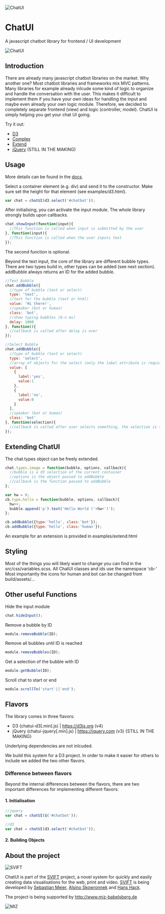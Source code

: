![ChatUI](https://github.com/svift-org/ChatUI/blob/master/README/ChatUI-Logo.png?raw=true)

# ChatUI
A javascript chatbot library for frontend / UI development

![ChatUI](https://github.com/svift-org/ChatUI/blob/master/README/Snapshot.png?raw=true)

## Introduction

There are already many javascript chatbot libraries on the market. Why another one? Most chatbot libraries and frameworks mix MVC patterns. Many libraries for example already inlcude some kind of logic to organize and handle the conversation with the user. This makes it difficult to implement them if you have your own ideas for handling the input and maybe even already your own logic module. Therefore, we decided to completely separate frontend (view) and logic (controller, model). ChatUI is simply helping you get your chat UI going.

Try it out:
- [D3](https://svift-org.github.io/ChatUI/examples/d3.html)
- [Complex](https://svift-org.github.io/ChatUI/examples/complex.html)
- [Extend](https://svift-org.github.io/ChatUI/examples/extend.html)
- [jQuery](https://svift-org.github.io/ChatUI/examples/jquery.html) (STILL IN THE MAKING)

## Usage

More details can be found in the [docs](https://svift-org.github.io/ChatUI/docs/chatUI.html).

Select a container element (e.g. div) and send it to the constructor. Make sure set the height for that element (see examples/d3.html).

```javascript
var chat = chatUI(d3.select('#chatbot'));
```

After initialising, you can activate the input module. The whole library strongly builds upon callbacks. 

```javascript
chat.showInput(function(input){
  //This function is called when input is submitted by the user
}, function(input){
  //This function is called when the user inputs text
});
```

The second function is optional.

Beyond the text input, the core of the library are different bubble types. There are two types build in, other types can be added (see next section). addBubble always returns an ID for the added bubble.

```javascript
//Text Bubble
chat.addBubble({
  //type of bubble (text or select)
  type: 'text',
  //text for the bubble (text or html)
  value: 'Hi there!',
  //speaker (bot or human)
  class: 'bot',
  //show typing bubbles (0-n ms)
  delay: 1000 
}, function(){
  //callback is called after delay is over
});
```

```javascript
//Select Bubble
chat.addBubble({
  //type of bubble (text or select)
  type: 'select',
  //array of objects for the select (only the label attribute is required)
  value: [
    {
      label:'yes',
      value:1
    },
    {
      label:'no',
      value:0
    }
  ],
  //speaker (bot or human)
  class: 'bot'
}, function(selection){
  //callback is called after user selects something, the selection is the selected object from the value array
});
```

## Extending ChatUI

The chat.types object can be freely extended.

```javascript
chat.types.image = function(bubble, options, callback){
  //bubble is a d3 selection of the current container
  //options is the object passed to addBubble
  //callback is the function passed to addBubble
};
```

```javascript
var hw = 0;
cb.type.hello = function(bubble, options, callback){
  hw++;
  bubble.append('p').text('Hello World ('+hw+')');
};

cb.addBubble({type:'hello', class:'bot'});
cb.addBubble({type:'hello', class:'human'});
```

An example for an extension is provided in examples/extend.html

## Styling

Most of the things you will likely want to change you can find in the src/css/variables.scss. All ChatUI classes and ids use the namespace 'cb-' Most importantly the icons for human and bot can be changed from build/assets/...

## Other useful Functions

Hide the input module
```javascript
chat.hideInput();
```

Remove a bubble by ID
```javascript
module.removeBubble(ID);
```
Remove all bubbles until ID is reached
```javascript
module.removeBubbles(ID);
```

Get a selection of the bubble with ID
```javascript
module.getBubble(ID);
```

Scroll chat to start or end
```javascript
module.scrollTo('start'||'end');
```

## Flavors

The library comes in three flavors:

- D3 (chatui-d3[.min].js) | https://d3js.org (v4)
- jQuery (chatui-jquery[.min].js) | https://jquery.com (v3) {STILL IN THE MAKING}

Underlying dependencies are not inlcuded. 

We build this system for a D3 project. In order to make it easier for others to include we added the two other flavors.

### Difference between flavors

Beyond the internal differences between the flavors, there are two important differences for implementing different flavors:

#### 1. Initialisation

```javascript
//jquery
var chat = chatUI($('#chatbot'));

//d3
var chat = chatUI(d3.select('#chatbot'));
```

#### 2. Building Objects


## About the project

![SVIFT](https://github.com/svift-org/ChatUI/blob/master/README/svift.png?raw=true)

ChatUI is part of the [SVIFT](http://svift.xyz) project, a novel system for quickly and easily creating data visualisations for the web, print and video. [SVIFT](http://svift.xyz) is being developed by [Sebastian Meier](https://github.com/sebastian-meier/), [Alsino Skowronnek](https://github.com/alsino) and [Hans Hack](https://github.com/hanshack).

The project is being supported by http://www.miz-babelsberg.de

![MIZ](https://github.com/svift-org/ChatUI/blob/master/README/miz.png?raw=true)